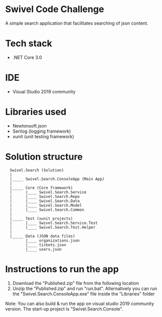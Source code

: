 # Swivel Code Challenge
A simple search application that facilitates searching of json content.

# Tech stack
* .NET Core 3.0

# IDE
* Visual Studio 2019 community 
 
# Libraries used
* Newtonsoft.json
* Serilog (logging framework)
* xunit (unit testing framework)

# Solution structure
      Swivel.Search (Solution)
      |
      |_____ Swivel.Search.ConsoleApp (Main App)
      |
      |_____ Core (Core framework)
      |      |____ Swivel.Search.Service
      |      |____ Swivel.Search.Repo
      |      |____ Swivel.Search.Data
      |      |____ Swivel.Search.Model
      |      |____ Swivel.Search.Common
      |
      |_____ Test (xunit projects)
      |      |____ Swivel.Search.Service.Test
      |      |____ Swivel.Search.Test.Helper
      |  
      |_____ Data (JSON data files)
             |____ organizations.json
             |____ tickets.json
             |____ users.json
              
# Instructions to run the app
1. Download the "Published.zip" file from the following location
2. Unzip the "Published.zip" and run "run.bat". Alternatively you can run the "Swivel.Search.ConsoleApp.exe" file inside the "Libraries" folder

Note: You can also build & run the app on visual studio 2019 community version. The start-up project is "Swivel.Search.Console".
